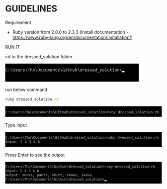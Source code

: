 # GUIDELINES

Requirement
- Ruby version from 2.0.0 to 2.3.3 (Install documentation - https://www.ruby-lang.org/en/documentation/installation/)

RUN IT

cd to the dressed_solution folder

![alt tag](https://github.com/thonguyen1302/dressed_solution/blob/master/docs/cd.png "cd.png")

run below command

```ruby
ruby dressed_solution.rb
```

![alt tag](https://github.com/thonguyen1302/dressed_solution/blob/master/docs/ruby.png "ruby.png")

Type input

![alt tag](https://github.com/thonguyen1302/dressed_solution/blob/master/docs/input.png "input.png")

Press Enter to see the output

![alt tag](https://github.com/thonguyen1302/dressed_solution/blob/master/docs/output.png "output.png")
